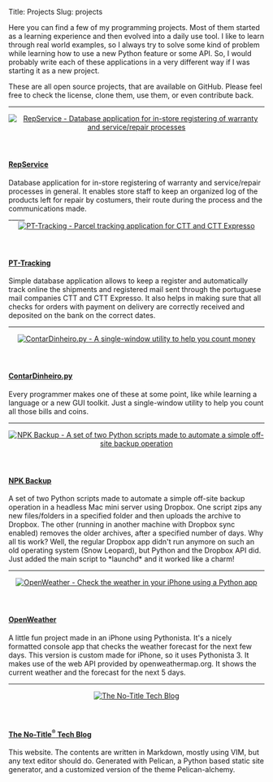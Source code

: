 Title: Projects
Slug: projects

<article>
Here you can find a few of my programming projects. Most of them started as a learning experience and then evolved into a daily use tool. I like to learn through real world examples, so I always try to solve some kind of problem while learning how to use a new Python feature or some API. So, I would probably write each of these applications in a very different way if I was starting it as a new project.

These are all open source projects, that are available on GitHub. Please feel free to check the license, clone them, use them, or even contribute back.  
<hr>
</article>


<article class="row teaser">
<header class="col-sm-3"><a href="../repservice/index.html">
    <img alt="RepService - Database application for in-store registering of warranty and service/repair processes" src="{filename}/images/projects/repservice.jpg" class="article_image">
  </a></header>

<div class="col-sm-9">
  <h4 class="title"><a href="../repservice/index.html">
  RepService
  </a></h4>
  <div class="content">
Database application for in-store registering of warranty and service/repair processes in general. It enables store staff to keep an organized log of the products left for repair by costumers, their route during the process and the communications made.
  </div>
</div>
</article>
_____


<article class="row teaser">
<header class="col-sm-3"><a href="../pt-tracking/index.html">
    <img alt="PT-Tracking - Parcel tracking application for CTT and CTT Expresso" src="{filename}/images/projects/pt-tracking.png" class="article_image">
  </a></header>

<div class="col-sm-9"><h4 class="title"><a href="../pt-tracking/index.html">
PT-Tracking
</a></h4>

<div class="content">
Simple database application allows to keep a register and automatically track online the shipments and registered mail sent through the portuguese mail companies CTT and CTT Expresso. It also helps in making sure that all checks for orders with payment on delivery are correctly received and deposited on the bank on the correct dates.
</div></div></article>

_____


<article class="row teaser">
<header class="col-sm-3">
  <a href="../pt-tracking/index.html">
    <img alt="ContarDinheiro.py - A single-window utility to help you count money" src="{filename}/images/projects/contar-dinheiro.png" class="article_image">
  </a>
</header>
<div class="col-sm-9">
  <h4 class="title"><a href="../contar-dinheiro/index.html">
  ContarDinheiro.py
  </a></h4>
    
  <div class="content">
Every programmer makes one of these at some point, like while learning a language or a new GUI toolkit. Just a single-window utility to help you count all those bills and coins.
  </div></div>
</article>

_____


<article class="row teaser">
<header class="col-sm-3">
  <a href="../npk-backup/index.html">
    <img alt="NPK Backup - A set of two Python scripts made to automate a simple off-site backup operation" src="{filename}/images/projects/contar-dinheiro.png" class="article_image">
  </a>
</header>
<div class="col-sm-9">
  <h4 class="title"><a href="../npk-backup/index.html">
  NPK Backup
  </a></h4>
    
  <div class="content">
A set of two Python scripts made to automate a simple off-site backup operation in a headless Mac mini server using Dropbox. One script zips any new files/folders in a specified folder and then uploads the archive to Dropbox. The other (running in another machine with Dropbox sync enabled) removes the older archives, after a specified number of days. Why all tis work? Well, the regular Dropbox app didn't run anymore on such an old operating system (Snow Leopard), but Python and the Dropbox API did. Just added the main script to *launchd* and it worked like a charm!
  </div></div>
</article>

_____

<article class="row teaser">
<header class="col-sm-3">
  <a href="../openweather/index.html">
    <img alt="OpenWeather - Check the weather in your iPhone using a Python app" src="{filename}/images/projects/openweather.png" class="article_image">
  </a>
</header>
<div class="col-sm-9">
  <h4 class="title"><a href="../openweather/index.html">
  OpenWeather
  </a></h4>
    
  <div class="content">
A little fun project made in an iPhone using Pythonista. It's a nicely formatted console app that checks the weather forecast for the next few days. This version is custom made for iPhone, so it uses Pythonista 3. It makes use of the web API provided by openweathermap.org. It shows the current weather and the forecast for the next 5 days. 
  </div></div>
</article>
 
_____


<article class="row teaser">
<header class="col-sm-3">
  <a href="../openweather/index.html">
    <img alt="The No-Title Tech Blog" src="{filename}/images/projects/openweather.png" class="article_image">
  </a>
</header>
<div class="col-sm-9">
  <h4 class="title"><a href="../openweather/index.html">
  The No-Title<sup>®</sup> Tech Blog
  </a></h4>
    
  <div class="content">
This website. The contents are written in Markdown, mostly using VIM, but any text editor should do. Generated with Pelican, a Python based static site generator, and a customized version of the theme Pelican-alchemy.
  </div></div>
</article>
